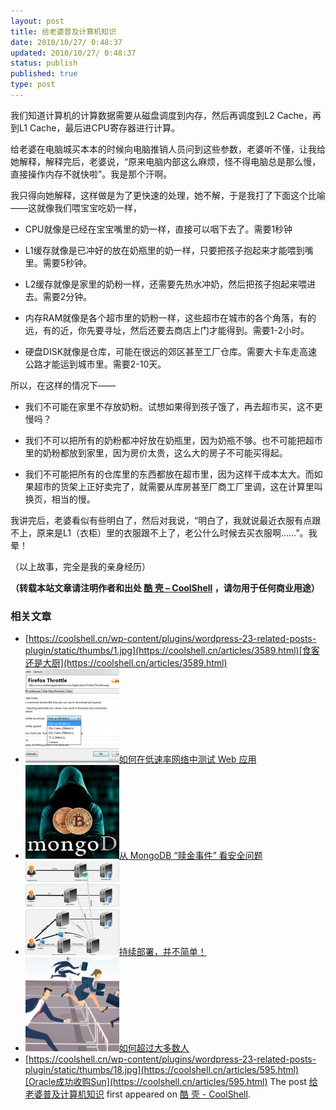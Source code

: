 ```yaml
---
layout: post
title: 给老婆普及计算机知识
date: 2010/10/27/ 0:48:37
updated: 2010/10/27/ 0:48:37
status: publish
published: true
type: post
---
```


我们知道计算机的计算数据需要从磁盘调度到内存，然后再调度到L2 Cache，再到L1 Cache，最后进CPU寄存器进行计算。


给老婆在电脑城买本本的时候向电脑推销人员问到这些参数，老婆听不懂，让我给她解释，解释完后，老婆说，“原来电脑内部这么麻烦，怪不得电脑总是那么慢，直接操作内存不就快啦”。我是那个汗啊。


我只得向她解释，这样做是为了更快速的处理，她不解，于是我打了下面这个比喻——这就像我们喂宝宝吃奶一样，


* CPU就像是已经在宝宝嘴里的奶一样，直接可以咽下去了。需要1秒钟


* L1缓存就像是已冲好的放在奶瓶里的奶一样，只要把孩子抱起来才能喂到嘴里。需要5秒钟。


* L2缓存就像是家里的奶粉一样，还需要先热水冲奶，然后把孩子抱起来喂进去。需要2分钟。


* 内存RAM就像是各个超市里的奶粉一样，这些超市在城市的各个角落，有的远，有的近，你先要寻址，然后还要去商店上门才能得到。需要1-2小时。


* 硬盘DISK就像是仓库，可能在很远的郊区甚至工厂仓库。需要大卡车走高速公路才能运到城市里。需要2-10天。


所以，在这样的情况下——



* 我们不可能在家里不存放奶粉。试想如果得到孩子饿了，再去超市买，这不更慢吗？


* 我们不可以把所有的奶粉都冲好放在奶瓶里，因为奶瓶不够。也不可能把超市里的奶粉都放到家里，因为房价太贵，这么大的房子不可能买得起。


* 我们不可能把所有的仓库里的东西都放在超市里，因为这样干成本太大。而如果超市的货架上正好卖完了，就需要从库房甚至厂商工厂里调，这在计算里叫换页，相当的慢。


我讲完后，老婆看似有些明白了，然后对我说，“明白了，我就说最近衣服有点跟不上，原来是L1（衣柜）里的衣服跟不上了，老公什么时候去买衣服啊……”。我晕！


（以上故事，完全是我的亲身经历）



**（转载本站文章请注明作者和出处 [酷 壳 – CoolShell](https://coolshell.cn/) ，请勿用于任何商业用途）**



### 相关文章

* [https://coolshell.cn/wp-content/plugins/wordpress-23-related-posts-plugin/static/thumbs/1.jpg](https://coolshell.cn/articles/3589.html)[食客还是大厨](https://coolshell.cn/articles/3589.html)
* [![如何在低速率网络中测试 Web 应用](../wp-content/uploads/2010/07/Firefox-Throttle-150x150.png)](https://coolshell.cn/articles/2574.html)[如何在低速率网络中测试 Web 应用](https://coolshell.cn/articles/2574.html)
* [![从 MongoDB “赎金事件” 看安全问题](../wp-content/uploads/2017/01/MongoDB-150x150.jpg)](https://coolshell.cn/articles/17607.html)[从 MongoDB “赎金事件” 看安全问题](https://coolshell.cn/articles/17607.html)
* [![持续部署，并不简单！](../wp-content/uploads/2012/06/hudsonCI2-150x150.jpg)](https://coolshell.cn/articles/7657.html)[持续部署，并不简单！](https://coolshell.cn/articles/7657.html)
* [![如何超过大多数人](../wp-content/uploads/2019/06/competition-360x200-1-150x150.png)](https://coolshell.cn/articles/19464.html)[如何超过大多数人](https://coolshell.cn/articles/19464.html)
* [https://coolshell.cn/wp-content/plugins/wordpress-23-related-posts-plugin/static/thumbs/18.jpg](https://coolshell.cn/articles/595.html)[Oracle成功收购Sun](https://coolshell.cn/articles/595.html)
The post [给老婆普及计算机知识](https://coolshell.cn/articles/3236.html) first appeared on [酷 壳 - CoolShell](https://coolshell.cn).